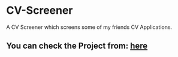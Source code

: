 # CV-Screener
A CV Screener which screens some of my friends CV Applications.

## **You can check the Project from:** [here](https://chirantanbanik.github.io/CV-Screener/)
